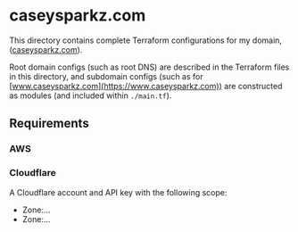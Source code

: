 # caseysparkz.com

This directory contains complete Terraform configurations for my domain,
([caseysparkz.com](https://www.caseysparkz.com)).

Root domain configs (such as root DNS) are described in the Terraform files in
this directory, and subdomain configs (such as for
[www.caseysparkz.com](https://www.caseysparkz.com)) are constructed as modules
(and included within `./main.tf`).

## Requirements

### AWS

### Cloudflare

A Cloudflare account and API key with the following scope:

* Zone:...
* Zone:...
